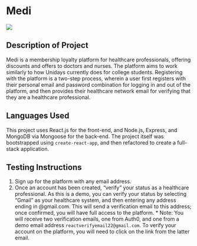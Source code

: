 # Medi
![](./client/src/assets/medi-1.jpg)

## Description of Project
Medi is a membership loyalty platform for healthcare professionals, offering discounts and offers to doctors and nurses. The platform aims to work similarly to how Unidays currently does for college students. Registering with the platform is a two-step process, wherein a user first registers with their personal email and password combination for logging in and out of the platform, and then provides their healthcare network email for verifying that they are a healthcare professional.
## Languages Used
This project uses React.js for the front-end, and Node.js, Express, and MongoDB via Mongoose for the back-end. The project itself was bootstrapped using `create-react-app`, and then refactored to create a full-stack application. 
## Testing Instructions
1. Sign up for the platform with any email address. 
2. Once an account has been created, “verify” your status as a healthcare professional. As this is a demo, you can verify your status by selecting “Gmail” as your healthcare system, and then entering any address ending in @gmail.com. This will send a verification email to this address; once confirmed, you will have full access to the platform. 
		* Note: You will receive two verification emails, one from Auth0, and one from a demo email address `reactverifyemail22@gmail.com`. To verify your account on the platform, you will need to click on the link from the latter email. 